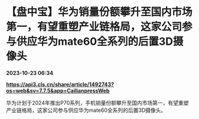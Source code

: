 # 【盘中宝】华为销量份额攀升至国内市场第一，有望重塑产业链格局，这家公司参与供应华为mate60全系列的后置3D摄像头

**2023-10-23 06:34**

**https://api3.cls.cn/share/article/1492743?os=web&sv=7.7.5&app=CailianpressWeb**

华为计划于2024年推出P70系列，手机销量份额攀升至国内市场第一，有望重塑产业链格局，这家公司参与供应华为mate60全系列的后置3D摄像头。